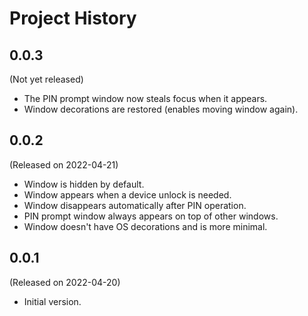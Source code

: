# Project History

## 0.0.3

(Not yet released)

* The PIN prompt window now steals focus when it appears.
* Window decorations are restored (enables moving window again).

## 0.0.2

(Released on 2022-04-21)

* Window is hidden by default.
* Window appears when a device unlock is needed.
* Window disappears automatically after PIN operation.
* PIN prompt window always appears on top of other windows.
* Window doesn't have OS decorations and is more minimal.

## 0.0.1

(Released on 2022-04-20)

* Initial version.
